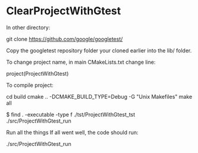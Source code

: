 # ClearProjectWithGtest

In other directory:

git clone https://github.com/google/googletest/

Copy the googletest repository folder your cloned earlier into the lib/ folder.


To change project name, in main CMakeLists.txt change line:

project(ProjectWithGtest)


To compile project:

cd build
cmake .. -DCMAKE_BUILD_TYPE=Debug -G "Unix Makefiles" 
make all

$ find . -executable -type f
./tst/ProjectWithGtest_tst
./src/ProjectWithGtest_run

Run all the things
If all went well, the code should run:

./src/ProjectWithGtest_run


